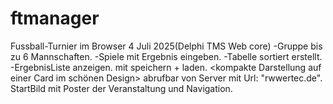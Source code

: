 # ftmanager
Fussball-Turnier im Browser 4 Juli 2025(Delphi TMS Web core)
-Gruppe bis zu 6 Mannschaften.
-Spiele mit Ergebnis eingeben.
-Tabelle sortiert erstellt.
-ErgebnisListe anzeigen.
mit speichern + laden.
<kompakte Darstellung auf einer Card im schönen Design>
abrufbar von Server mit Url: "rwwertec.de".
StartBild mit Poster der Veranstaltung und Navigation.

